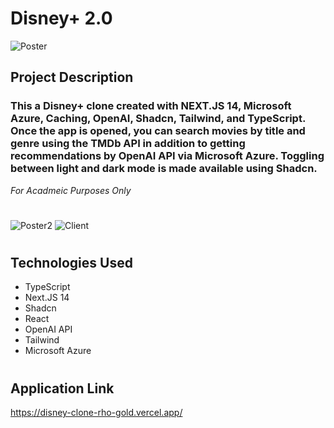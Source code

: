 # Disney+ 2.0 

![Poster](https://imgur.com/GLZgYXI.png)

## Project Description

### This a Disney+ clone created with NEXT.JS 14, Microsoft Azure, Caching, OpenAI, Shadcn, Tailwind, and TypeScript. Once the app is opened, you can search movies by title and genre using the TMDb API in addition to getting recommendations by OpenAI API via Microsoft Azure. Toggling between light and dark mode is made available using Shadcn.

*For Acadmeic Purposes Only*

#
![Poster2](https://imgur.com/C1LoPpb.png)
![Client](https://imgur.com/HO5J8T9.png)
#

## Technologies Used
- TypeScript
- Next.JS 14
- Shadcn
- React
- OpenAI API
- Tailwind 
- Microsoft Azure
#

## Application Link

https://disney-clone-rho-gold.vercel.app/

